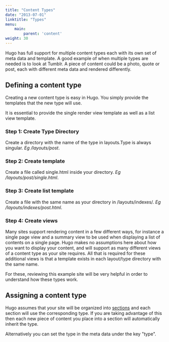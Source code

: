 ```yaml
---
title: "Content Types"
date: "2013-07-01"
linktitle: "Types"
menu:
    main:
        parent: 'content'
weight: 30
---
```


Hugo has full support for multiple content types each with its own set
of meta data and template. A good example of when multiple types are
needed is to look at Tumblr. A piece of content could be a photo, quote
or post, each with different meta data and rendered differently.


## Defining a content type

Creating a new content type is easy in Hugo. You simply provide the
templates that the new type will use.

It is essential to provide the single render view template as well as a
list view template.

### Step 1: Create Type Directory
Create a directory with the name of the type in layouts.Type is always singular.  *Eg /layouts/post*.

### Step 2: Create template
Create a file called single.html inside your directory. *Eg /layouts/post/single.html*.

### Step 3: Create list template
Create a file with the same name as your directory in /layouts/indexes/. *Eg /layouts/indexes/post.html*.

### Step 4: Create views
Many sites support rendering content in a few different ways, for
instance a single page view and a summary view to be used when displaying a list
of contents on a single page. Hugo makes no assumptions here about how you want
to display your content, and will support as many different views of a content
type as your site requires. All that is required for these additional views is
that a template exists in each layout/type directory with the same name.

For these, reviewing this example site will be very helpful in order to understand how these types work.

## Assigning a content type

Hugo assumes that your site will be organized into [sections](/content/sections)
and each section will use the corresponding type. If you are taking advantage of
this then each new piece of content you place into a section will automatically
inherit the type.

Alternatively you can set the type in the meta data under the key "type".



